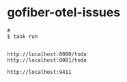 # gofiber-otel-issues

```
#
$ task run


http://localhost:8080/todo
http://localhost:8081/todo

http://localhost:9411
```